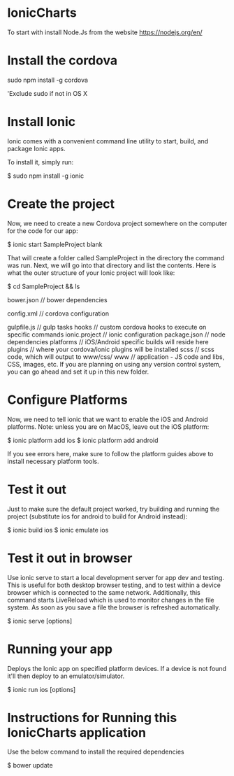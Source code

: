 # IonicCharts

To start with install Node.Js from the website https://nodejs.org/en/

Install the cordova
====================
sudo npm install -g cordova

'Exclude sudo if not in OS X

Install Ionic
==============
Ionic comes with a convenient command line utility to start, build, and package Ionic apps.

To install it, simply run:

$ sudo npm install -g ionic

Create the project
==================
Now, we need to create a new Cordova project somewhere on the computer for the code for our app:

$ ionic start SampleProject blank

That will create a folder called SampleProject in the directory the command was run. Next, we will go into that directory and list the contents. Here is what the outer structure of your Ionic project will look like:

$ cd SampleProject && ls

  bower.json     // bower dependencies
  
  config.xml     // cordova configuration
  
  gulpfile.js    // gulp tasks
  hooks          // custom cordova hooks to execute on specific commands
  ionic.project  // ionic configuration
  package.json   // node dependencies
  platforms      // iOS/Android specific builds will reside here
  plugins        // where your cordova/ionic plugins will be installed
  scss           // scss code, which will output to www/css/
  www            // application - JS code and libs, CSS, images, etc.
If you are planning on using any version control system, you can go ahead and set it up in this new folder.

Configure Platforms
====================
Now, we need to tell ionic that we want to enable the iOS and Android platforms. Note: unless you are on MacOS, leave out the iOS platform:

$ ionic platform add ios
$ ionic platform add android

If you see errors here, make sure to follow the platform guides above to install necessary platform tools.

Test it out
============
Just to make sure the default project worked, try building and running the project (substitute ios for android to build for Android instead):

$ ionic build ios
$ ionic emulate ios

Test it out in browser
======================
Use ionic serve to start a local development server for app dev and testing. This is useful for both desktop browser testing, and to test within a device browser which is connected to the same network. Additionally, this command starts LiveReload which is used to monitor changes in the file system. As soon as you save a file the browser is refreshed automatically. 

$ ionic serve [options]

Running your app
================
Deploys the Ionic app on specified platform devices. If a device is not found it'll then deploy to an emulator/simulator.

$ ionic run ios [options]


Instructions for Running this IonicCharts application
======================================================
Use the below command to install the required dependencies

$ bower update 

